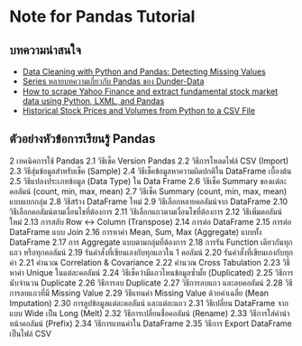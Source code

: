 
Note for Pandas Tutorial
==
## บทความน่าสนใจ

- [Data Cleaning with Python and Pandas: Detecting Missing Values](https://towardsdatascience.com/data-cleaning-with-python-and-pandas-detecting-missing-values-3e9c6ebcf78b)
- [Series หลายบทความเกี่ยวกับ Pandas ของ Dunder-Data](https://medium.com/dunder-data)
- [How to scrape Yahoo Finance and extract fundamental stock market data using Python, LXML, and Pandas](https://www.mattbutton.com/2019/01/24/how-to-scrape-yahoo-finance-and-extract-fundamental-stock-market-data-using-python-lxml-and-pandas/)
- [Historical Stock Prices and Volumes from Python to a CSV File](https://www.red-gate.com/simple-talk/sql/bi/historical-stock-prices-volumes-python-csv-file/)


## ตัวอย่างหัวข้อการเรียนรู้ Pandas

2 เทคนิคการใช้ Pandas
2.1 วิธีเช็ค Version Pandas
2.2 วิธีการโหลดไฟล์ CSV (Import)
2.3 วิธีสุ่มข้อมูลสำหรับเช็ค (Sample)
2.4 วิธีเช็คข้อมูลหาความผิดปกติใน DataFrame เบื้องต้น
2.5 วิธีแปลงประเภทข้อมูล (Data Type) ใน Data Frame
2.6 วิธีเช็ค Summary ของแต่ละคอลัมน์ (count, min, max, mean)
2.7 วิธีเช็ค Summary (count, min, max, mean) แบบแยกกลุ่ม
2.8 วิธีสร้าง DataFrame ใหม่
2.9 วิธีเลือกหลายคอลัมน์จาก DataFrame
2.10 วิธีเลือกคอลัมน์ตามเงื่อนไขที่ต้องการ
2.11 วิธีเลือกแถวตามเงื่อนไขที่ต้องการ
2.12 วิธีเพิ่มคอลัมน์ใหม่
2.13 การสลับ Row <-> Column (Transpose)
2.14 การต่อ DataFrame
2.15 การต่อ DataFrame แบบ Join
2.16 การหาค่า Mean, Sum, Max (Aggregate) แบบทั้ง DataFrame
2.17 การ Aggregate แบบตามกลุ่มที่ต้องการ
2.18 การรัน Function เดียวกันทุกแถว หรือทุกคอลัมน์
2.19 รันคำสั่งที่เขียนเองกับทุกแถวใน 1 คอลัมน์
2.20 รันคำสั่งที่เขียนเองกับทุกค่า
2.21 คำนวณ Correlation & Covariance
2.22 คำนวณ Cross Tabulation
2.23 วิธีหาค่า Unique ในแต่ละคอลัมน์
2.24 วิธีเช็คว่ามีแถวไหนข้อมูลซ้ำมั้ย (Duplicated)
2.25 วิธีการนับจำนวน Duplicate
2.26 วิธีการลบ Duplicate
2.27 วิธีการลบแถว และลบคอลัมน์
2.28 วิธีการลบแถวที่มี Missing Value
2.29 วิธีแทนค่า Missing Value ด้วยค่าเฉลี่ย (Mean Imputation)
2.30 การลูปข้อมูลแต่ละคอลัมน์ และแต่ละแถว
2.31 วิธีเปลี่ยน DataFrame จากแบบ Wide เป็น Long (Melt)
2.32 วิธีการเปลี่ยนชื่อคอลัมน์ (Rename)
2.33 วิธีการใส่คำนำหน้าคอลัมน์ (Prefix)
2.34 วิธีการแทนค่าใน DataFrame
2.35 วิธีการ Export DataFrame เป็นไฟล์ CSV


<!--stackedit_data:
eyJoaXN0b3J5IjpbLTM1MjE3MTE2NCwtMjc2MDIxNzQ2XX0=
-->